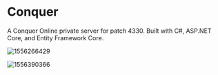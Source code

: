 # Conquer

A Conquer Online private server for patch 4330. Built with C#, ASP.NET Core, and Entity Framework Core.

![1556266429](https://github.com/sgbj/conquer/assets/5178445/eab3624d-9bfc-4a60-b3aa-21580bc71c3a)

![1556390366](https://github.com/sgbj/conquer/assets/5178445/66c870fc-6d2d-448f-8180-49a4f88b0890)
